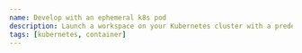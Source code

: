 ```yaml
---
name: Develop with an ephemeral k8s pod
description: Launch a workspace on your Kubernetes cluster with a predefined image
tags: [kubernetes, container]
---
```

